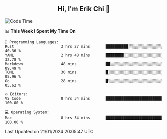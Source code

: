<h2 align="center"> Hi, I'm Erik Chi 👋 </h2>

<table>
    
<!--START_SECTION:waka-->
![Code Time](http://img.shields.io/badge/Code%20Time-2%2C655%20hrs%2045%20mins-blue)

📊 **This Week I Spent My Time On** 

```text
💬 Programming Languages: 
Rust                     3 hrs 27 mins       ██████████░░░░░░░░░░░░░░░   40.36 % 
YAML                     2 hrs 48 mins       ████████░░░░░░░░░░░░░░░░░   32.78 % 
Markdown                 48 mins             ██░░░░░░░░░░░░░░░░░░░░░░░   09.49 % 
TOML                     30 mins             █░░░░░░░░░░░░░░░░░░░░░░░░   05.96 % 
Go                       28 mins             █░░░░░░░░░░░░░░░░░░░░░░░░   05.62 % 

🔥 Editors: 
VS Code                  8 hrs 34 mins       █████████████████████████   100.00 % 

💻 Operating System: 
Mac                      8 hrs 34 mins       █████████████████████████   100.00 % 
```


 Last Updated on 21/01/2024 20:05:47 UTC
<!--END_SECTION:waka-->
</td></tr>
</table>